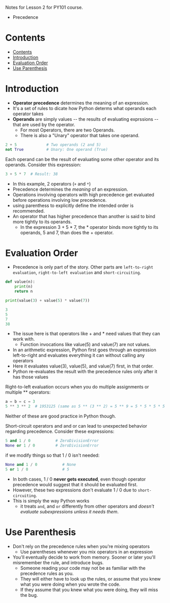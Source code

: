 Notes for Lesson 2 for PY101 course.
- Precedence
  
# Contents
- [Contents](#contents)
- [Introduction](#introduction)
- [Evaluation Order](#evaluation-order)
- [Use Parenthesis](#use-parenthesis)


# Introduction

- **Operator precedence** determines the meaning of an expression.
- It's a set of rules to dicate how Python determs what operands each operator takes
- **Operands** are simply values -- the results of evaluating exprssions -- that are used by the operator.
   - For most Operators, there are two Operands.
   - There is also a "Unary" operator that takes one operand.
```python
2 + 5             # Two operands (2 and 5)
not True          # Unary: One operand (True)
```

Each operand can be the result of evaluating some other operator and its operands. Consider this expression:

```python
3 + 5 * 7  # Result: 38
```

- In this example, 2 operators  (`+` and `*`)
- Precedence determines the *meaning* of an expression.
- Operations involving operators with high precedence get evaluated before operations involving low precedence.
- using parenthess to explicitly define the intended order is recommended.
- An operator that has higher precedence than another is said to bind more tightly to its operands. 
    - In the expression 3 + 5 * 7, the * operator binds more tightly to its operands, 5 and 7, than does the + operator.
  
# Evaluation Order
- Precedence is only part of the story. Other parts are  `left-to-right evaluation`, `right-to-left evaluation` and `short-circuiting`.

```python
def value(n):
    print(n)
    return n

print(value(3) + value(5) * value(7))

3
5
7
38
```
-  The issue here is that operators like + and * need values that they can work with. 
   -  Function invocations like value(5) and value(7) are not values.
-  In an arithmetic expression, Python first goes through an expression left-to-right and evaluates everything it can without calling any operators
- Here it evaluates value(3), value(5), and value(7) first, in that order.
- Python re-evaluates the result with the precedence rules only after it has those values

Right-to-left evaluation occurs when you do multiple assignments or multiple ** operators:

```python
a = b = c = 3
5 ** 3 ** 2  # 1953125 (same as 5 ** (3 ** 2) = 5 ** 9 = 5 * 5 * 5 * 5 * 5 * 5 * 5 * 5 * 5)
```
Neither of these are good practice in Python though.

Short-circuit operators and and or can lead to unexpected behavior regarding precedence. Consider these expressions:

```python
5 and 1 / 0           # ZeroDivisionError
None or 1 / 0         # ZeroDivisionError
```
if we modify things so that 1 / 0 isn't needed:
```python
None and 1 / 0           # None
5 or 1 / 0               # 5
```
- In both cases, 1 / 0 **never gets executed**, even though operator precedence would suggest that it should be evaluated first.
- However, these two expressions don't evaluate 1 / 0 due to `short-circuiting`.
- This is simply the way Python works 
  - it treats `and`, and `or` differently from other operators and *doesn't evaluate subexpressions unless it needs them*.

# Use Parenthesis
- Don't rely on the precedence rules when you're mixing operators
  - Use parentheses whenever you mix operators in an expression
-  You'll eventually decide to work from memory. Sooner or later you'll misremember the rule, and introduce bugs.
   - Someone reading your code may not be as familiar with the precedence rules as you.
   - They will either have to look up the rules, or assume that you knew what you were doing when you wrote the code. 
   - If they assume that you knew what you were doing, they will miss the bug.  